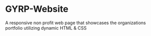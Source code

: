 # GYRP-Website
A responsive non profit web page that showcases the organizations portfolio utilizing dynamic HTML &amp; CSS 
